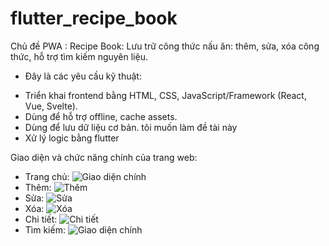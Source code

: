 # flutter_recipe_book

Chủ đề PWA : 
Recipe Book: Lưu trữ công thức nấu ăn: thêm, sửa, xóa công thức, hỗ trợ tìm kiếm nguyên liệu.
- Đây là các yêu cầu kỹ thuật: 
+ Triển khai frontend bằng HTML, CSS, JavaScript/Framework (React, Vue, Svelte).
+ Dùng để hỗ trợ offline, cache assets.
+ Dùng để lưu dữ liệu cơ bản. tôi muốn làm đề tài này
+ Xử lý logic bằng flutter

Giao diện và chức năng chính của trang web:
- Trang chủ:
  ![Giao diện chính](screenshots/dashboard.png)
- Thêm:
  ![Thêm](screenshots/adđ.png)
- Sửa:
  ![Sửa](screenshots/update.png)
- Xóa:
  ![Xóa](screenshots/dalete.png)
- Chi tiết:
  ![Chi tiết](screenshots/home.png)
- Tìm kiếm:
  ![Giao diện chính](screenshots/search.png)

